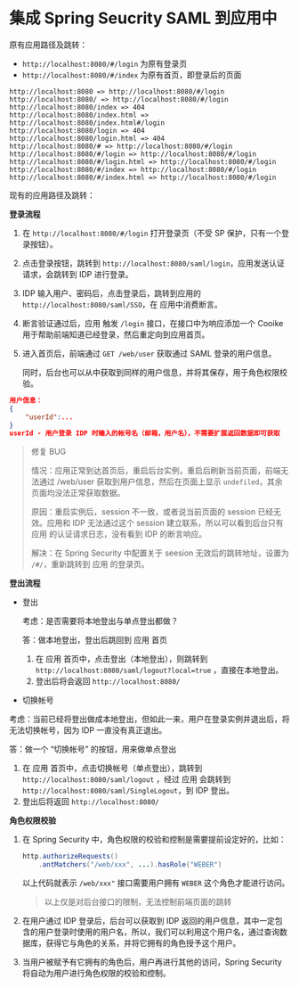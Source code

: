 # 集成 Spring Seucrity SAML 到应用中

原有应用路径及跳转：

- `http://localhost:8080/#/login` 为原有登录页
- `http://localhost:8080/#/index` 为原有首页，即登录后的页面

```
http://localhost:8080 => http://localhost:8080/#/login
http://localhost:8080/ => http://localhost:8080/#/login
http://localhost:8080/index => 404
http://localhost:8080/index.html => http://localhost:8080/index.html#/login
http://localhost:8080/login => 404
http://localhost:8080/login.html => 404
http://localhost:8080/# => http://localhost:8080/#/login
http://localhost:8080/#/login => http://localhost:8080/#/login
http://localhost:8080/#/login.html => http://localhost:8080/#/login
http://localhost:8080/#/index => http://localhost:8080/#/login
http://localhost:8080/#/index.html => http://localhost:8080/#/login
```

现有的应用路径及跳转：

**登录流程**

1. 在 `http://localhost:8080/#/login` 打开登录页（不受 SP 保护，只有一个登录按钮）。

2. 点击登录按钮，跳转到 `http://localhost:8080/saml/login`，应用发送认证请求，会跳转到 IDP 进行登录。

3. IDP 输入用户、密码后，点击登录后，跳转到应用的`http://localhost:8080/saml/SSO`，在 应用中消费断言。

4. 断言验证通过后，应用 触发 `/login` 接口，在接口中为响应添加一个 Cooike 用于帮助前端知道已经登录，然后重定向到应用首页。

5. 进入首页后，前端通过 `GET /web/user` 获取通过 SAML 登录的用户信息。

   同时，后台也可以从中获取到同样的用户信息，并将其保存，用于角色权限校验。

```json
用户信息：
{
    "userId":...
}
userId - 用户登录 IDP 时输入的帐号名（邮箱，用户名），不需要扩展返回数据即可获取
```

> 修复 BUG
>
> 情况：应用正常到达首页后，重启后台实例，重启后刷新当前页面，前端无法通过 /web/user 获取到用户信息，然后在页面上显示 `undefiled`，其余页面均没法正常获取数据。
>
> 原因：重启实例后，session 不一致，或者说当前页面的 session 已经无效。应用和 IDP 无法通过这个 session 建立联系，所以可以看到后台只有 应用 的认证请求日志，没有看到 IDP 的断言响应。
>
> 解决：在 Spring Security 中配置关于 seesion 无效后的跳转地址，设置为 `/#/`，重新跳转到 应用 的登录页。

**登出流程**

- 登出

  考虑：是否需要将本地登出与单点登出都做？

  答：做本地登出，登出后跳回到 应用 首页

  1. 在 应用 首页中，点击登出（本地登出），则跳转到 `http://localhost:8080/saml/logout?local=true` ，直接在本地登出。
  2. 登出后将会返回 `http://localhost:8080/`

- 切换帐号

考虑：当前已经将登出做成本地登出，但如此一来，用户在登录实例并退出后，将无法切换帐号，因为 IDP 一直没有真正退出。

答：做一个 “切换帐号” 的按钮，用来做单点登出

1. 在 应用 首页中，点击切换帐号（单点登出），跳转到 `http://localhost:8080/saml/logout` ，经过 应用 会跳转到 `http://localhost:8080/saml/SingleLogout`，到 IDP 登出。
2. 登出后将返回 `http://localhost:8080/`

**角色权限校验**

1. 在 Spring Security 中，角色权限的校验和控制是需要提前设定好的，比如：

   ```java
   http.authorizeRequests()
       .antMatchers("/web/xxx", ...).hasRole("WEBER")
   ```

   以上代码就表示 `/web/xxx"` 接口需要用户拥有 `WEBER` 这个角色才能进行访问。

   > 以上仅是对后台接口的限制，无法控制前端页面的跳转

2. 在用户通过 IDP 登录后，后台可以获取到 IDP 返回的用户信息，其中一定包含的用户登录时使用的用户名，所以，我们可以利用这个用户名，通过查询数据库，获得它与角色的关系，并将它拥有的角色授予这个用户。

3. 当用户被赋予有它拥有的角色后，用户再进行其他的访问，Spring Security 将自动为用户进行角色权限的校验和控制。

